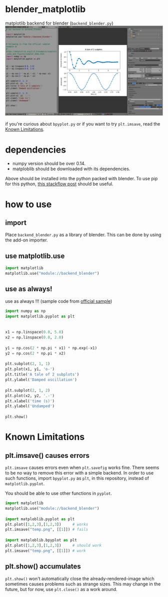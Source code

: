 # blender_matplotlib
matplotlib backend for blender (`backend_blender.py`)
![sample.blend](./resources/bpyplot_ss.png)

if you're curious about `bpyplot.py` or if you want to try `plt.imsave`, read the [Known Limitations](#known-limitations).
# dependencies
- numpy version should be over 0.14.
- matploblib should be downloaded with its dependencies.

Above should be installed into the python packed with blender. To use pip for this python, [this stackflow post]( https://blender.stackexchange.com/questions/56011/how-to-use-pip-with-blenders-bundled-python?answertab=votes#tab-top) should be useful.

# how to use
## import

Place `backend_blender.py` as a library of blender. This can be done by using the add-on importer.

## use matplotlib.use

```python
import matplotlib
matplotlib.use("module://backend_blender")
```

## use as always!
use as always !!! (sample code from [official sample](https://matplotlib.org/2.0.2/examples/subplots_axes_and_figures/subplot_demo.html))

```python
import numpy as np
import matplotlib.pyplot as plt


x1 = np.linspace(0.0, 5.0)
x2 = np.linspace(0.0, 2.0)

y1 = np.cos(2 * np.pi * x1) * np.exp(-x1)
y2 = np.cos(2 * np.pi * x2)

plt.subplot(2, 1, 1)
plt.plot(x1, y1, 'o-')
plt.title('A tale of 2 subplots')
plt.ylabel('Damped oscillation')

plt.subplot(2, 1, 2)
plt.plot(x2, y2, '.-')
plt.xlabel('time (s)')
plt.ylabel('Undamped')

plt.show()
```

# Known Limitations
## plt.imsave() causes errors
`plt.imsave` causes errors even when `plt.savefig` works fine. There seems to be no way to remove this error with a simple backend. In order to use such functions, import `bpyplot.py` as `plt`, in this repository, instead of `matplotlib.pyplot`.

 You should be able to use other functions in `pyplot`.

 ```python
import matplotlib
matplotlib.use("module://backend_blender")

import matploblib.pyplot as plt
plt.plot([1,2,3],[1,2,3])     # works
plt.imsave("temp.png", [[1]]) # fails

import matploblib.bpyplot as plt
plt.plot([1,2,3],[1,2,3])     # should work
plt.imsave("temp.png", [[1]]) # work
```

## plt.show() accumulates
`plt.show()` won't automatically close the already-rendered-image which sometimes causes problems such as strange sizes. This may change in the future, but for now, use `plt.close()` as a work around.
